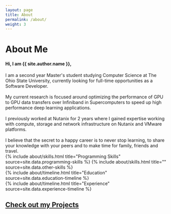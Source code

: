 ```yaml
---
layout: page
title: About
permalink: /about/
weight: 3
---
```


# **About Me**
<h4>Hi, I am <strong>{{ site.author.name }},</strong></h4>
<p></p>
I am a second year Master's student studying Computer Science at The Ohio State University, currently looking for full-time opportunities as a Software Developer.<br><br>
My current research is focused around optimizing the performance of GPU to GPU data transfers over Infiniband in Supercomputers to speed up high performance deep learning applications.<br><br>
I previously worked at Nutanix for 2 years where I gained expertise working with compute, storage and network infrastructure on Nutanix and VMware platforms.<br><br> 
I believe that the secret to a happy career is to never stop learning, to share your knowledge with your peers and to make time for family, friends and travel.

<div class="row">
{% include about/skills.html title="Programming Skills" source=site.data.programming-skills %}
{% include about/skills.html title="" source=site.data.other-skills %}
</div>

<div class="row">
{% include about/timeline.html title="Education" source=site.data.education-timeline %}
</div>

<div class="row">
{% include about/timeline.html title="Experience" source=site.data.experience-timeline %}
</div>

<div class="row">
<h2 class="mb-3"><a href="/projects">Check out my Projects</a></h2>
</div>

